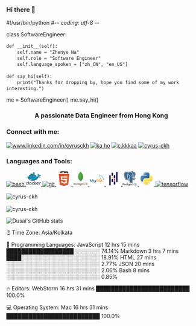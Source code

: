 ### Hi there 👋

#!/usr/bin/python
#-*- coding: utf-8 -*-


class SoftwareEngineer:

    def __init__(self):
        self.name = "Zhenye Na"
        self.role = "Software Engineer"
        self.language_spoken = ["zh_CN", "en_US"]

    def say_hi(self):
        print("Thanks for dropping by, hope you find some of my work interesting.")


me = SoftwareEngineer()
me.say_hi()



<h3 align="center">A passionate Data Engineer from Hong Kong</h3>

<h3 align="left">Connect with me:</h3>
<p align="left">
<a href="https://linkedin.com/in/www.linkedin.com/in/cyrusckh" target="blank"><img align="center" src="https://raw.githubusercontent.com/rahuldkjain/github-profile-readme-generator/master/src/images/icons/Social/linked-in-alt.svg" alt="www.linkedin.com/in/cyrusckh" height="30" width="40" /></a>
<a href="https://fb.com/ka ho" target="blank"><img align="center" src="https://raw.githubusercontent.com/rahuldkjain/github-profile-readme-generator/master/src/images/icons/Social/facebook.svg" alt="ka ho" height="30" width="40" /></a>
<a href="https://instagram.com/c.kkkaa" target="blank"><img align="center" src="https://raw.githubusercontent.com/rahuldkjain/github-profile-readme-generator/master/src/images/icons/Social/instagram.svg" alt="c.kkkaa" height="30" width="40" /></a>
<a href="https://www.leetcode.com/cyrus-ckh" target="blank"><img align="center" src="https://raw.githubusercontent.com/rahuldkjain/github-profile-readme-generator/master/src/images/icons/Social/leet-code.svg" alt="cyrus-ckh" height="30" width="40" /></a>
</p>

<h3 align="left">Languages and Tools:</h3>
<p align="left"> <a href="https://www.gnu.org/software/bash/" target="_blank" rel="noreferrer"> <img src="https://www.vectorlogo.zone/logos/gnu_bash/gnu_bash-icon.svg" alt="bash" width="40" height="40"/> </a> <a href="https://www.docker.com/" target="_blank" rel="noreferrer"> <img src="https://raw.githubusercontent.com/devicons/devicon/master/icons/docker/docker-original-wordmark.svg" alt="docker" width="40" height="40"/> </a> <a href="https://git-scm.com/" target="_blank" rel="noreferrer"> <img src="https://www.vectorlogo.zone/logos/git-scm/git-scm-icon.svg" alt="git" width="40" height="40"/> </a> <a href="https://www.w3.org/html/" target="_blank" rel="noreferrer"> <img src="https://raw.githubusercontent.com/devicons/devicon/master/icons/html5/html5-original-wordmark.svg" alt="html5" width="40" height="40"/> </a> <a href="https://www.mongodb.com/" target="_blank" rel="noreferrer"> <img src="https://raw.githubusercontent.com/devicons/devicon/master/icons/mongodb/mongodb-original-wordmark.svg" alt="mongodb" width="40" height="40"/> </a> <a href="https://www.mysql.com/" target="_blank" rel="noreferrer"> <img src="https://raw.githubusercontent.com/devicons/devicon/master/icons/mysql/mysql-original-wordmark.svg" alt="mysql" width="40" height="40"/> </a> <a href="https://pandas.pydata.org/" target="_blank" rel="noreferrer"> <img src="https://raw.githubusercontent.com/devicons/devicon/2ae2a900d2f041da66e950e4d48052658d850630/icons/pandas/pandas-original.svg" alt="pandas" width="40" height="40"/> </a> <a href="https://www.postgresql.org" target="_blank" rel="noreferrer"> <img src="https://raw.githubusercontent.com/devicons/devicon/master/icons/postgresql/postgresql-original-wordmark.svg" alt="postgresql" width="40" height="40"/> </a> <a href="https://www.python.org" target="_blank" rel="noreferrer"> <img src="https://raw.githubusercontent.com/devicons/devicon/master/icons/python/python-original.svg" alt="python" width="40" height="40"/> </a> <a href="https://www.tensorflow.org" target="_blank" rel="noreferrer"> <img src="https://www.vectorlogo.zone/logos/tensorflow/tensorflow-icon.svg" alt="tensorflow" width="40" height="40"/> </a> </p>

<p><img align="center" src="https://github-readme-stats.vercel.app/api/top-langs?username=cyrus-ckh&show_icons=true&locale=en&layout=compact" alt="cyrus-ckh" /></p>

<p><img align="center" src="https://github-readme-streak-stats.herokuapp.com/?user=cyrus-ckh&" alt="cyrus-ckh" /></p>



![Dusai's GitHub stats](https://github-readme-stats.vercel.app/api?username=Cyrus-CKH)


⌚︎ Time Zone: Asia/Kolkata

💬 Programming Languages: 
JavaScript               12 hrs 15 mins      ██████████████████░░░░░░░   74.14% 
Markdown                 3 hrs 7 mins        ████░░░░░░░░░░░░░░░░░░░░░   18.91% 
HTML                     27 mins             ░░░░░░░░░░░░░░░░░░░░░░░░░   2.77% 
JSON                     20 mins             ░░░░░░░░░░░░░░░░░░░░░░░░░   2.06% 
Bash                     8 mins              ░░░░░░░░░░░░░░░░░░░░░░░░░   0.85%

🔥 Editors: 
WebStorm                 16 hrs 31 mins      █████████████████████████   100.0%

💻 Operating System: 
Mac                      16 hrs 31 mins      █████████████████████████   100.0%
